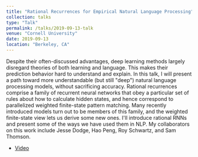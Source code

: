 ```yaml
---
title: "Rational Recurrences for Empirical Natural Language Processing"
collection: talks
type: "Talk"
permalink: /talks/2019-09-13-talk
venue: "Cornell University"
date: 2019-09-13
location: "Berkeley, CA"
---
```


Despite their often-discussed advantages, deep learning methods largely disregard theories of both learning and language.  This makes their prediction behavior hard to understand and explain.  In this talk, I will present a path toward more understandable (but still "deep") natural language processing models, without sacrificing accuracy.  Rational recurrences comprise a family of recurrent neural networks that obey a particular set of rules about how to calculate hidden states, and hence correspond to parallelized weighted finite-state pattern matching.  Many recently introduced models turn out to be members of this family, and the weighted finite-state view lets us derive some new ones.  I'll introduce rational RNNs and present some of the ways we have used them in NLP.  My collaborators on this work include Jesse Dodge, Hao Peng, Roy Schwartz, and Sam Thomson.

* [Video](https://www.youtube.com/watch?v=N0MEu2BSJc4)
